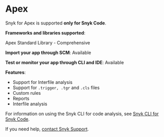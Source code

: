 # Apex

Snyk for Apex is supported **only for Snyk Code**.

**Frameworks and libraries supported**: &#x20;

Apex Standard Library - Comprehensive

**Import your app through SCM**: Available

**Test or monitor your app through CLI and IDE**: Available

**Features**:

* Support for Interfile analysis
* Support for `.trigger, .tgr` and `.cls` files
* Custom rules
* Reports
* Interfile analysis

For information on using the Snyk CLI for code analysis, see [Snyk CLI for Snyk Code](../snyk-cli/scan-and-maintain-projects-using-the-cli/snyk-cli-for-snyk-code/).

If you need help, [contact Snyk Support](https://support.snyk.io/hc/en-us).&#x20;
